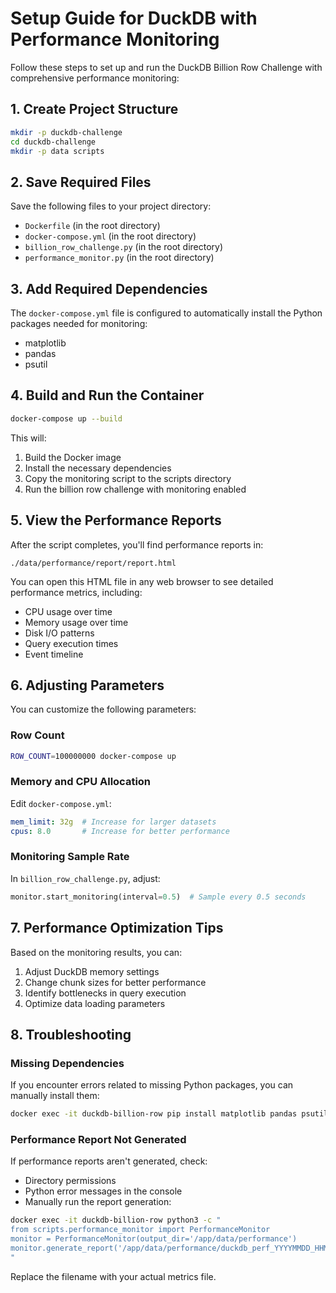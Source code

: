 # Setup Guide for DuckDB with Performance Monitoring

Follow these steps to set up and run the DuckDB Billion Row Challenge with comprehensive performance monitoring:

## 1. Create Project Structure

```bash
mkdir -p duckdb-challenge
cd duckdb-challenge
mkdir -p data scripts
```

## 2. Save Required Files

Save the following files to your project directory:

- `Dockerfile` (in the root directory)
- `docker-compose.yml` (in the root directory)
- `billion_row_challenge.py` (in the root directory)
- `performance_monitor.py` (in the root directory)

## 3. Add Required Dependencies

The `docker-compose.yml` file is configured to automatically install the Python packages needed for monitoring:
- matplotlib
- pandas
- psutil

## 4. Build and Run the Container

```bash
docker-compose up --build
```

This will:
1. Build the Docker image
2. Install the necessary dependencies
3. Copy the monitoring script to the scripts directory
4. Run the billion row challenge with monitoring enabled

## 5. View the Performance Reports

After the script completes, you'll find performance reports in:

```
./data/performance/report/report.html
```

You can open this HTML file in any web browser to see detailed performance metrics, including:
- CPU usage over time
- Memory usage over time
- Disk I/O patterns
- Query execution times
- Event timeline

## 6. Adjusting Parameters

You can customize the following parameters:

### Row Count
```bash
ROW_COUNT=100000000 docker-compose up
```

### Memory and CPU Allocation
Edit `docker-compose.yml`:
```yaml
mem_limit: 32g  # Increase for larger datasets
cpus: 8.0       # Increase for better performance
```

### Monitoring Sample Rate
In `billion_row_challenge.py`, adjust:
```python
monitor.start_monitoring(interval=0.5)  # Sample every 0.5 seconds
```

## 7. Performance Optimization Tips

Based on the monitoring results, you can:

1. Adjust DuckDB memory settings
2. Change chunk sizes for better performance
3. Identify bottlenecks in query execution
4. Optimize data loading parameters

## 8. Troubleshooting

### Missing Dependencies
If you encounter errors related to missing Python packages, you can manually install them:

```bash
docker exec -it duckdb-billion-row pip install matplotlib pandas psutil
```

### Performance Report Not Generated
If performance reports aren't generated, check:
- Directory permissions
- Python error messages in the console
- Manually run the report generation:

```bash
docker exec -it duckdb-billion-row python3 -c "
from scripts.performance_monitor import PerformanceMonitor
monitor = PerformanceMonitor(output_dir='/app/data/performance')
monitor.generate_report('/app/data/performance/duckdb_perf_YYYYMMDD_HHMMSS.json')
"
```

Replace the filename with your actual metrics file.